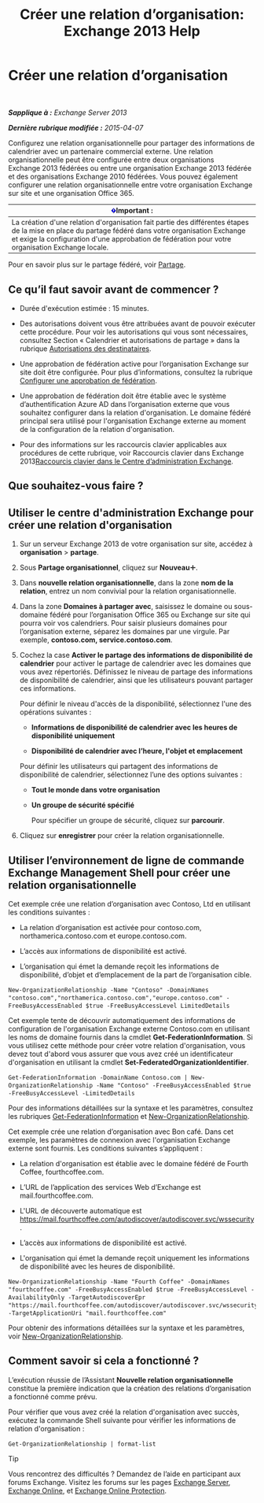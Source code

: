 ﻿---
title: 'Créer une relation d’organisation: Exchange 2013 Help'
TOCTitle: Créer une relation d’organisation
ms:assetid: 5ea61b96-c8ca-44fc-b8b5-ca4341af36a6
ms:mtpsurl: https://technet.microsoft.com/fr-fr/library/JJ657451(v=EXCHG.150)
ms:contentKeyID: 50478293
ms.date: 04/24/2018
mtps_version: v=EXCHG.150
ms.translationtype: HT
---

# Créer une relation d’organisation

 

_**Sapplique à :** Exchange Server 2013_

_**Dernière rubrique modifiée :** 2015-04-07_

Configurez une relation organisationnelle pour partager des informations de calendrier avec un partenaire commercial externe. Une relation organisationnelle peut être configurée entre deux organisations Exchange 2013 fédérées ou entre une organisation Exchange 2013 fédérée et des organisations Exchange 2010 fédérées. Vous pouvez également configurer une relation organisationnelle entre votre organisation Exchange sur site et une organisation Office 365.

<table>
<thead>
<tr class="header">
<th><img src="images/JJ159813.important(EXCHG.150).gif" title="Important" alt="Important" />Important :</th>
</tr>
</thead>
<tbody>
<tr class="odd">
<td>La création d'une relation d'organisation fait partie des différentes étapes de la mise en place du partage fédéré dans votre organisation Exchange et exige la configuration d'une approbation de fédération pour votre organisation Exchange locale.</td>
</tr>
</tbody>
</table>


Pour en savoir plus sur le partage fédéré, voir [Partage](sharing-exchange-2013-help.md).

## Ce qu’il faut savoir avant de commencer ?

  - Durée d'exécution estimée : 15 minutes.

  - Des autorisations doivent vous être attribuées avant de pouvoir exécuter cette procédure. Pour voir les autorisations qui vous sont nécessaires, consultez Section « Calendrier et autorisations de partage » dans la rubrique [Autorisations des destinataires](recipients-permissions-exchange-2013-help.md).

  - Une approbation de fédération active pour l’organisation Exchange sur site doit être configurée. Pour plus d’informations, consultez la rubrique [Configurer une approbation de fédération](configure-a-federation-trust-exchange-2013-help.md).

  - Une approbation de fédération doit être établie avec le système d’authentification Azure AD dans l’organisation externe que vous souhaitez configurer dans la relation d'organisation. Le domaine fédéré principal sera utilisé pour l'organisation Exchange externe au moment de la configuration de la relation d'organisation.

  - Pour des informations sur les raccourcis clavier applicables aux procédures de cette rubrique, voir Raccourcis clavier dans Exchange 2013[Raccourcis clavier dans le Centre d’administration Exchange](keyboard-shortcuts-in-the-exchange-admin-center-exchange-online-protection-help.md).

## Que souhaitez-vous faire ?

## Utiliser le centre d'administration Exchange pour créer une relation d'organisation

1.  Sur un serveur Exchange 2013 de votre organisation sur site, accédez à **organisation** \> **partage**.

2.  Sous **Partage organisationnel**, cliquez sur **Nouveau**![Icône Ajouter](images/JJ218640.c1e75329-d6d7-4073-a27d-498590bbb558(EXCHG.150).gif "Icône Ajouter").

3.  Dans **nouvelle relation organisationnelle**, dans la zone **nom de la relation**, entrez un nom convivial pour la relation organisationnelle.

4.  Dans la zone **Domaines à partager avec**, saisissez le domaine ou sous-domaine fédéré pour l’organisation Office 365 ou Exchange sur site qui pourra voir vos calendriers. Pour saisir plusieurs domaines pour l’organisation externe, séparez les domaines par une virgule. Par exemple, **contoso.com, service.contoso.com**.

5.  Cochez la case **Activer le partage des informations de disponibilité de calendrier** pour activer le partage de calendrier avec les domaines que vous avez répertoriés. Définissez le niveau de partage des informations de disponibilité de calendrier, ainsi que les utilisateurs pouvant partager ces informations.
    
    Pour définir le niveau d'accès de la disponibilité, sélectionnez l'une des opérations suivantes :
    
      - **Informations de disponibilité de calendrier avec les heures de disponibilité uniquement**
    
      - **Disponibilité de calendrier avec l’heure, l'objet et emplacement**
    
    Pour définir les utilisateurs qui partagent des informations de disponibilité de calendrier, sélectionnez l’une des options suivantes :
    
      - **Tout le monde dans votre organisation**
    
      - **Un groupe de sécurité spécifié**
        
        Pour spécifier un groupe de sécurité, cliquez sur **parcourir**.

6.  Cliquez sur **enregistrer** pour créer la relation organisationnelle.

## Utiliser l’environnement de ligne de commande Exchange Management Shell pour créer une relation organisationnelle

Cet exemple crée une relation d’organisation avec Contoso, Ltd en utilisant les conditions suivantes :

  - La relation d’organisation est activée pour contoso.com, northamerica.contoso.com et europe.contoso.com.

  - L’accès aux informations de disponibilité est activé.

  - L’organisation qui émet la demande reçoit les informations de disponibilité, d’objet et d’emplacement de la part de l’organisation cible.

<!-- end list -->

    New-OrganizationRelationship -Name "Contoso" -DomainNames "contoso.com","northamerica.contoso.com","europe.contoso.com" -FreeBusyAccessEnabled $true -FreeBusyAccessLevel LimitedDetails

Cet exemple tente de découvrir automatiquement des informations de configuration de l'organisation Exchange externe Contoso.com en utilisant les noms de domaine fournis dans la cmdlet **Get-FederationInformation**. Si vous utilisez cette méthode pour créer votre relation d'organisation, vous devez tout d'abord vous assurer que vous avez créé un identificateur d'organisation en utilisant la cmdlet **Set-FederatedOrganizationIdentifier**.

    Get-FederationInformation -DomainName Contoso.com | New-OrganizationRelationship -Name "Contoso" -FreeBusyAccessEnabled $true -FreeBusyAccessLevel -LimitedDetails

Pour des informations détaillées sur la syntaxe et les paramètres, consultez les rubriques [Get-FederationInformation](https://technet.microsoft.com/fr-fr/library/dd351221\(v=exchg.150\)) et [New-OrganizationRelationship](https://technet.microsoft.com/fr-fr/library/ee332357\(v=exchg.150\)).

Cet exemple crée une relation d’organisation avec Bon café. Dans cet exemple, les paramètres de connexion avec l'organisation Exchange externe sont fournis. Les conditions suivantes s’appliquent :

  - La relation d'organisation est établie avec le domaine fédéré de Fourth Coffee, fourthcoffee.com.

  - L’URL de l’application des services Web d’Exchange est mail.fourthcoffee.com.

  - L'URL de découverte automatique est https://mail.fourthcoffee.com/autodiscover/autodiscover.svc/wssecurity.

  - L’accès aux informations de disponibilité est activé.

  - L'organisation qui émet la demande reçoit uniquement les informations de disponibilité avec les heures de disponibilité.

<!-- end list -->

    New-OrganizationRelationship -Name "Fourth Coffee" -DomainNames "fourthcoffee.com" -FreeBusyAccessEnabled $true -FreeBusyAccessLevel -AvailabilityOnly -TargetAutodiscoverEpr "https://mail.fourthcoffee.com/autodiscover/autodiscover.svc/wssecurity" -TargetApplicationUri "mail.fourthcoffee.com"

Pour obtenir des informations détaillées sur la syntaxe et les paramètres, voir [New-OrganizationRelationship](https://technet.microsoft.com/fr-fr/library/ee332357\(v=exchg.150\)).

## Comment savoir si cela a fonctionné ?

L’exécution réussie de l’Assistant **Nouvelle relation organisationnelle** constitue la première indication que la création des relations d’organisation a fonctionné comme prévu.

Pour vérifier que vous avez créé la relation d'organisation avec succès, exécutez la commande Shell suivante pour vérifier les informations de relation d'organisation :

    Get-OrganizationRelationship | format-list

> [!TIP]
> Vous rencontrez des difficultés ? Demandez de l’aide en participant aux forums Exchange. Visitez les forums sur les pages <a href="https://go.microsoft.com/fwlink/p/?linkid=60612">Exchange Server</a>, <a href="https://go.microsoft.com/fwlink/p/?linkid=267542">Exchange Online</a>, et <a href="https://go.microsoft.com/fwlink/p/?linkid=285351">Exchange Online Protection</a>.

